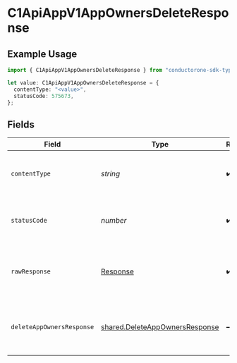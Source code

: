 # C1ApiAppV1AppOwnersDeleteResponse

## Example Usage

```typescript
import { C1ApiAppV1AppOwnersDeleteResponse } from "conductorone-sdk-typescript/sdk/models/operations";

let value: C1ApiAppV1AppOwnersDeleteResponse = {
  contentType: "<value>",
  statusCode: 575673,
};
```

## Fields

| Field                                                                                   | Type                                                                                    | Required                                                                                | Description                                                                             |
| --------------------------------------------------------------------------------------- | --------------------------------------------------------------------------------------- | --------------------------------------------------------------------------------------- | --------------------------------------------------------------------------------------- |
| `contentType`                                                                           | *string*                                                                                | :heavy_check_mark:                                                                      | HTTP response content type for this operation                                           |
| `statusCode`                                                                            | *number*                                                                                | :heavy_check_mark:                                                                      | HTTP response status code for this operation                                            |
| `rawResponse`                                                                           | [Response](https://developer.mozilla.org/en-US/docs/Web/API/Response)                   | :heavy_check_mark:                                                                      | Raw HTTP response; suitable for custom response parsing                                 |
| `deleteAppOwnersResponse`                                                               | [shared.DeleteAppOwnersResponse](../../../sdk/models/shared/deleteappownersresponse.md) | :heavy_minus_sign:                                                                      | the empty response message for deleting app owners.                                     |